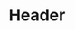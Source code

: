 ---
title: Header
menu: Top
head: Missing Self Checkout for your D365 Retail ?
description: Take customer experience to the next level with #SelfPOS extension 
buttons:
    - text: 'Get #SelfPOS >'
      url: '#about'
      primary: true
featured: header.jpg
---